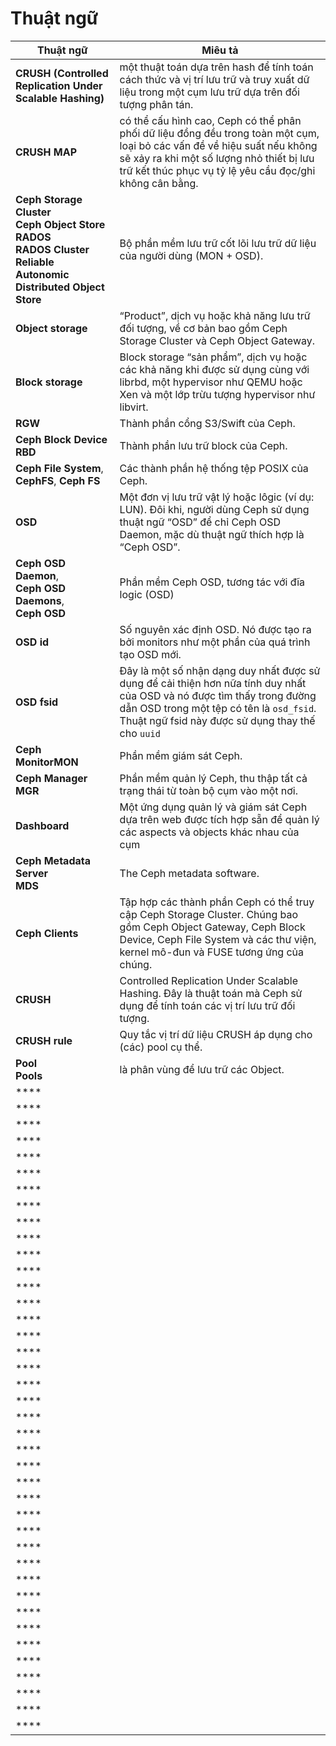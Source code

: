 # Thuật ngữ

|Thuật ngữ|Miêu tả|
|------|----|
|**CRUSH (Controlled Replication Under Scalable Hashing)**|một thuật toán dựa trên hash để tính toán cách thức và vị trí lưu trữ và truy xuất dữ liệu trong một cụm lưu trữ dựa trên đối tượng phân tán.|
|**CRUSH MAP**|có thể cấu hình cao, Ceph có thể phân phối dữ liệu đồng đều trong toàn một cụm, loại bỏ các vấn đề về hiệu suất nếu không sẽ xảy ra khi một số lượng nhỏ thiết bị lưu trữ kết thúc phục vụ tỷ lệ yêu cầu đọc/ghi không cân bằng.|
|**Ceph Storage Cluster**</br>**Ceph Object Store**</br>**RADOS**</br>**RADOS Cluster**</br>**Reliable Autonomic Distributed Object Store**|Bộ phần mềm lưu trữ cốt lõi lưu trữ dữ liệu của người dùng (MON + OSD).|
|**Object storage**|“Product”, dịch vụ hoặc khả năng lưu trữ đối tượng, về cơ bản bao gồm Ceph Storage Cluster và  Ceph Object Gateway.|
|**Block storage**|Block storage “sản phẩm”, dịch vụ hoặc các khả năng khi được sử dụng cùng với librbd, một hypervisor như QEMU hoặc Xen và một lớp trừu tượng hypervisor như libvirt.|
|**RGW**|Thành phần cổng S3/Swift của Ceph.|
|**Ceph Block Device**</br> **RBD**|Thành phần lưu trữ block của Ceph.|
|**Ceph File System**, **CephFS**, **Ceph FS**|Các thành phần hệ thống tệp POSIX của Ceph.|
|**OSD**|Một đơn vị lưu trữ vật lý hoặc lôgic (ví dụ: LUN). Đôi khi, người dùng Ceph sử dụng thuật ngữ “OSD” để chỉ Ceph OSD Daemon, mặc dù thuật ngữ thích hợp là “Ceph OSD”.|
|**Ceph OSD Daemon**,</br> **Ceph OSD Daemons**,</br> **Ceph OSD**|Phần mềm Ceph OSD, tương tác với đĩa logic (OSD)|
|**OSD id**|Số nguyên xác định OSD. Nó được tạo ra bởi monitors như một phần của quá trình tạo OSD mới.|
|**OSD fsid**|Đây là một số nhận dạng duy nhất được sử dụng để cải thiện hơn nữa tính duy nhất của OSD và nó được tìm thấy trong đường dẫn OSD trong một tệp có tên là `osd_fsid`. Thuật ngữ fsid này được sử dụng thay thế cho `uuid`|
|**Ceph**</br> **MonitorMON**|Phần mềm giám sát Ceph.|
|**Ceph Manager**</br>**MGR**|Phần mềm quản lý Ceph, thu thập tất cả trạng thái từ toàn bộ cụm vào một nơi.|
|**Dashboard**|Một ứng dụng quản lý và giám sát Ceph dựa trên web được tích hợp sẵn để quản lý các aspects và objects  khác nhau của cụm|
|**Ceph Metadata Server**</br> **MDS**|The Ceph metadata software.|
|**Ceph Clients**|Tập hợp các thành phần Ceph có thể truy cập Ceph Storage Cluster. Chúng bao gồm Ceph Object Gateway, Ceph Block Device, Ceph File System và các thư viện, kernel mô-đun và FUSE tương ứng của chúng.|
|**CRUSH**|Controlled Replication Under Scalable Hashing. Đây là thuật toán mà Ceph sử dụng để tính toán các vị trí lưu trữ đối tượng.|
|**CRUSH rule**|Quy tắc vị trí dữ liệu CRUSH áp dụng cho (các) pool cụ thể.|
|**Pool**</br>**Pools**|là phân vùng để lưu trữ các Object.|
|****||
|****||
|****||
|****||
|****||
|****||
|****||
|****||
|****||
|****||
|****||
|****||
|****||
|****||
|****||
|****||
|****||
|****||
|****||
|****||
|****||
|****||
|****||
|****||
|****||
|****||
|****||
|****||
|****||
|****||
|****||
|****||
|****||
|****||
|****||
|****||
|****||
|****||
|****||
|****||























